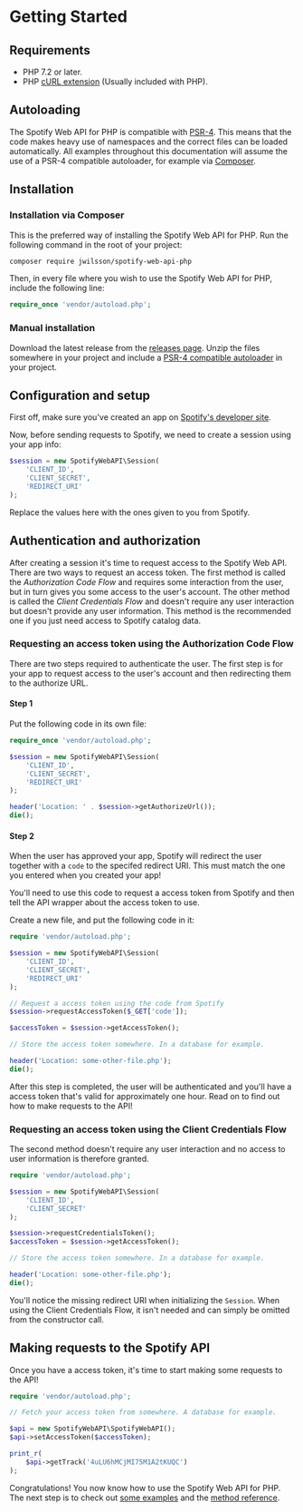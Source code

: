 # Getting Started

## Requirements
* PHP 7.2 or later.
* PHP [cURL extension](http://php.net/manual/en/book.curl.php) (Usually included with PHP).

## Autoloading
The Spotify Web API for PHP is compatible with [PSR-4](http://www.php-fig.org/psr/psr-4/). This means that the code makes heavy use of namespaces and the correct files can be loaded automatically. All examples throughout this documentation will assume the use of a PSR-4 compatible autoloader, for example via [Composer](https://getcomposer.org/).

## Installation

### Installation via Composer
This is the preferred way of installing the Spotify Web API for PHP. Run the following command in the root of your project:

```sh
composer require jwilsson/spotify-web-api-php
```

Then, in every file where you wish to use the Spotify Web API for PHP, include the following line:

```php
require_once 'vendor/autoload.php';
```

### Manual installation

Download the latest release from the [releases page](https://github.com/jwilsson/spotify-web-api-php/releases). Unzip the files somewhere in your project and include a [PSR-4 compatible autoloader](http://www.php-fig.org/psr/psr-4/examples/) in your project.

## Configuration and setup
First off, make sure you've created an app on [Spotify's developer site](https://developer.spotify.com/documentation/web-api/).

Now, before sending requests to Spotify, we need to create a session using your app info:

```php
$session = new SpotifyWebAPI\Session(
    'CLIENT_ID',
    'CLIENT_SECRET',
    'REDIRECT_URI'
);
```

Replace the values here with the ones given to you from Spotify.

## Authentication and authorization
After creating a session it's time to request access to the Spotify Web API. There are two ways to request an access token. The first method is called the *Authorization Code Flow* and requires some interaction from the user, but in turn gives you some access to the user's account. The other method is called the *Client Credentials Flow* and doesn't require any user interaction but doesn't provide any user information. This method is the recommended one if you just need access to Spotify catalog data.

### Requesting an access token using the Authorization Code Flow
There are two steps required to authenticate the user. The first step is for your app to request access to the user's account and then redirecting them to the authorize URL.

#### Step 1
Put the following code in its own file:

```php
require_once 'vendor/autoload.php';

$session = new SpotifyWebAPI\Session(
    'CLIENT_ID',
    'CLIENT_SECRET',
    'REDIRECT_URI'
);

header('Location: ' . $session->getAuthorizeUrl());
die();
```

#### Step 2
When the user has approved your app, Spotify will redirect the user together with a `code` to the specifed redirect URI. This must match the one you entered when you created your app!

You'll need to use this code to request a access token from Spotify and then tell the API wrapper about the access token to use.

Create a new file, and put the following code in it:

```php
require 'vendor/autoload.php';

$session = new SpotifyWebAPI\Session(
    'CLIENT_ID',
    'CLIENT_SECRET',
    'REDIRECT_URI'
);

// Request a access token using the code from Spotify
$session->requestAccessToken($_GET['code']);

$accessToken = $session->getAccessToken();

// Store the access token somewhere. In a database for example.

header('Location: some-other-file.php');
die();
```

After this step is completed, the user will be authenticated and you'll have a access token that's valid for approximately one hour. Read on to find out how to make requests to the API!

### Requesting an access token using the Client Credentials Flow
The second method doesn't require any user interaction and no access to user information is therefore granted.

```php
require 'vendor/autoload.php';

$session = new SpotifyWebAPI\Session(
    'CLIENT_ID',
    'CLIENT_SECRET'
);

$session->requestCredentialsToken();
$accessToken = $session->getAccessToken();

// Store the access token somewhere. In a database for example.

header('Location: some-other-file.php');
die();
```

You'll notice the missing redirect URI when initializing the `Session`. When using the Client Credentials Flow, it isn't needed and can simply be omitted from the constructor call.

## Making requests to the Spotify API
Once you have a access token, it's time to start making some requests to the API!

```php
require 'vendor/autoload.php';

// Fetch your access token from somewhere. A database for example.

$api = new SpotifyWebAPI\SpotifyWebAPI();
$api->setAccessToken($accessToken);

print_r(
    $api->getTrack('4uLU6hMCjMI75M1A2tKUQC')
);
```

Congratulations! You now know how to use the Spotify Web API for PHP. The next step is to check out [some examples](/docs/examples/) and the [method reference](/docs/method-reference/).
